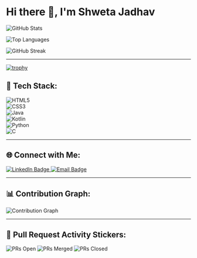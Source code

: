 # Hi there 👋, I'm Shweta Jadhav

![GitHub Stats](https://github-readme-stats.vercel.app/api?username=ShwetaJadhav12&show_icons=true&theme=dark)

![Top Languages](https://github-readme-stats.vercel.app/api/top-langs/?username=ShwetaJadhav12&layout=compact&theme=dark)

![GitHub Streak](https://github-readme-streak-stats.herokuapp.com/?user=ShwetaJadhav12&theme=dark&hide_border=true)

---
[![trophy](https://github-profile-trophy.vercel.app/?username=ShwetaJadhav12)](https://github.com/ryo-ma/github-profile-trophy)

## 🚀 Tech Stack:

![HTML5](https://img.shields.io/badge/HTML5-orange?style=flat&logo=html5)  
![CSS3](https://img.shields.io/badge/CSS3-blue?style=flat&logo=css3)  
![Java](https://img.shields.io/badge/Java-%23ED8B00?style=flat&logo=java&logoColor=white)  
![Kotlin](https://img.shields.io/badge/Kotlin-%230095D5?style=flat&logo=kotlin&logoColor=white)  
![Python](https://img.shields.io/badge/Python-%233776AB?style=flat&logo=python&logoColor=white)  
![C](https://img.shields.io/badge/C-%2300599C?style=flat&logo=c&logoColor=white)  

---

## 🌐 Connect with Me:
<a href="https://www.linkedin.com/in/YOUR_LINKEDIN_PROFILE/" target="_blank">
  <img src="https://img.shields.io/badge/LinkedIn-0077B5?style=flat&logo=linkedin" alt="LinkedIn Badge"/>
</a>
<a href="mailto:your_email@example.com">
  <img src="https://img.shields.io/badge/Email-D14836?style=flat&logo=gmail&logoColor=white" alt="Email Badge"/>
</a>

---

## 📊 Contribution Graph:
![Contribution Graph](https://github-profile-summary-cards.vercel.app/api/cards/profile-details?username=ShwetaJadhav12&theme=github_dark)

---

## 🔁 Pull Request Activity Stickers:

![PRs Open](https://img.shields.io/badge/Pull%20Requests-Open-blue?style=for-the-badge&logo=git)
![PRs Merged](https://img.shields.io/badge/Pull%20Requests-Merged-brightgreen?style=for-the-badge&logo=github)
![PRs Closed](https://img.shields.io/badge/Pull%20Requests-Closed-red?style=for-the-badge&logo=github)
